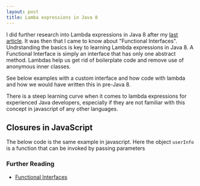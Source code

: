 ```yaml
---
layout: post
title: Lamba expressions in Java 8
---
```

I did further research into Lambda expressions in Java 8 after my <a href="http://midhunhk.github.io/2016/07/30/java-8-lambdas-thread/">last article</a>.
It was then that I came to know about "Functional Interfaces". Undrstanding the basics is key to learning Lambda expressions in Java 8. A Functional Interface is 
simply an interface that has only one abstract method. Lambdas help us get rid of boilerplate code and remove use of anonymous inner classes.

See below examples with a custom interface and how code with lambda and how we would have written this in pre-Java 8.

<script src="https://gist.github.com/midhunhk/8096ef74828732d5c9ab0a05453fcc63.js"></script>

There is a steep learning curve when it comes to lambda expressions for experienced Java developers, especially if they are not familiar with this concept in javascript of any other languages.

## Closures in JavaScript
The below code is the same example in javascript. Here the object `userInfo` is a function that can be invoked by passing parameters

<script src="https://gist.github.com/midhunhk/dbbe1ff45823a44cb34b722265bb623c.js"></script>

### Further Reading
* <a href="https://docs.oracle.com/javase/8/docs/api/java/lang/FunctionalInterface.html">Functional Interfaces</a>
